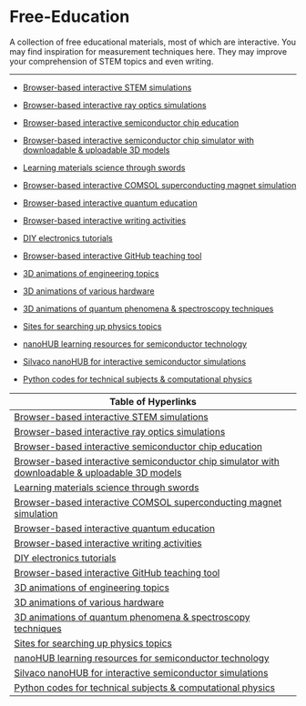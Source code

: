 # Free-Education



A collection of free educational materials, most of which are interactive. You may find inspiration for measurement techniques here. They may improve your comprehension of STEM topics and even writing.
_____________________________________________________________________________________________________________________________________________________________________________

- [Browser-based interactive STEM simulations](https://phet.colorado.edu/en/simulations/browse)

- [Browser-based interactive ray optics simulations](https://phydemo.app/ray-optics)

- [Browser-based interactive semiconductor chip education](https://tinytapeout.com/siliwiz/introduction)

- [Browser-based interactive semiconductor chip simulator with downloadable & uploadable 3D models](https://siliwiz.pages.dev)

- [Learning materials science through swords](https://www.tf.uni-kiel.de/matwis/amat/iss/index.html)

- [Browser-based interactive COMSOL superconducting magnet simulation](https://aurora.epfl.ch/app-lib)

- [Browser-based interactive quantum education](https://www.st-andrews.ac.uk/physics/quvis/) 

- [Browser-based interactive writing activities](https://www.quill.org)

- [DIY electronics tutorials](https://www.instructables.com/member/GreatScottLab/instructables)

- [Browser-based interactive GitHub teaching tool](https://learngitbranching.js.org)

- [3D animations of engineering topics](https://www.youtube.com/@Lesics/playlists)

- [3D animations of various hardware](https://www.youtube.com/@BranchEducation/playlists)

- [3D animations of quantum phenomena & spectroscopy techniques](https://toutestquantique.fr/en)

- [Sites for searching up physics topics](https://physurls.com)

- [nanoHUB learning resources for semiconductor technology](https://nanohub.org/groups/semiconductoreducation)

- [Silvaco nanoHUB for interactive semiconductor simulations](https://nanohub.org/resources/silvacotcad)

- [Python codes for technical subjects & computational physics](https://github.com/FOSSEE/Python-Textbook-Companions)


| Table of Hyperlinks |
|---------------------|
| [Browser-based interactive STEM simulations](https://phet.colorado.edu/en/simulations/browse) |
| [Browser-based interactive ray optics simulations](https://phydemo.app/ray-optics) |
| [Browser-based interactive semiconductor chip education](https://tinytapeout.com/siliwiz/introduction) |
| [Browser-based interactive semiconductor chip simulator with downloadable & uploadable 3D models](https://siliwiz.pages.dev) |
| [Learning materials science through swords](https://www.tf.uni-kiel.de/matwis/amat/iss/index.html) |
| [Browser-based interactive COMSOL superconducting magnet simulation](https://aurora.epfl.ch/app-lib) |
| [Browser-based interactive quantum education](https://www.st-andrews.ac.uk/physics/quvis/) | 
| [Browser-based interactive writing activities](https://www.quill.org) |
| [DIY electronics tutorials](https://www.instructables.com/member/GreatScottLab/instructables) |
| [Browser-based interactive GitHub teaching tool](https://learngitbranching.js.org) |
| [3D animations of engineering topics](https://www.youtube.com/@Lesics/playlists) |
| [3D animations of various hardware](https://www.youtube.com/@BranchEducation/playlists) |
| [3D animations of quantum phenomena & spectroscopy techniques](https://toutestquantique.fr/en) |
| [Sites for searching up physics topics](https://physurls.com) |
| [nanoHUB learning resources for semiconductor technology](https://nanohub.org/groups/semiconductoreducation) |
| [Silvaco nanoHUB for interactive semiconductor simulations](https://nanohub.org/resources/silvacotcad) |
| [Python codes for technical subjects & computational physics](https://github.com/FOSSEE/Python-Textbook-Companions) |
